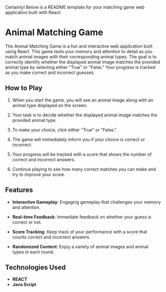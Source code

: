 Certainly! Below is a README template for your matching game web application built with React:

# Animal Matching Game

The Animal Matching Game is a fun and interactive web application built using React. This game tests your memory and attention to detail as you match animal images with their corresponding animal types. The goal is to correctly identify whether the displayed animal image matches the provided animal type by selecting either "True" or "False." Your progress is tracked as you make correct and incorrect guesses.

## How to Play

1. When you start the game, you will see an animal image along with an animal type displayed on the screen.

2. Your task is to decide whether the displayed animal image matches the provided animal type.

3. To make your choice, click either "True" or "False."

4. The game will immediately inform you if your choice is correct or incorrect.

5. Your progress will be tracked with a score that shows the number of correct and incorrect answers.

6. Continue playing to see how many correct matches you can make and try to improve your score.

## Features

- **Interactive Gameplay**: Engaging gameplay that challenges your memory and attention.

- **Real-time Feedback**: Immediate feedback on whether your guess is correct or not.

- **Score Tracking**: Keep track of your performance with a score that counts correct and incorrect answers.

- **Randomized Content**: Enjoy a variety of animal images and animal types in each round.

## Technologies Used

- **REACT**
- **Java Script**
